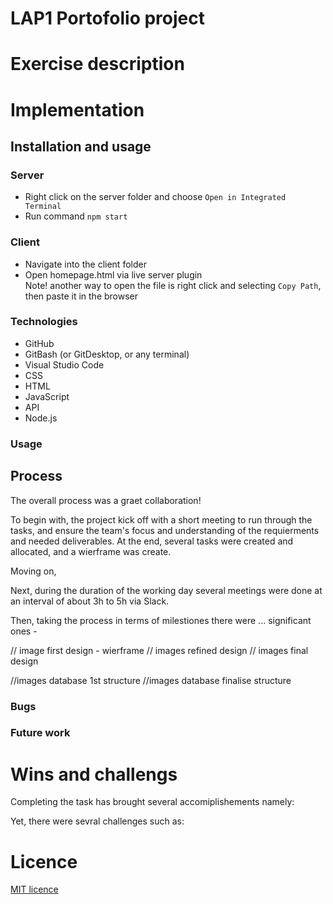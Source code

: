 # LAP1 Portofolio project


# Exercise description 


# Implementation
## Installation and usage



### Server

- Right click on the server folder and choose `Open in Integrated Terminal`
- Run command `npm start`

### Client

- Navigate into the client folder
- Open homepage.html via live server plugin</br>
Note! another way to open the file is right click and selecting `Copy Path`, then paste it in the browser

### Technologies 

- GitHub
- GitBash (or GitDesktop, or any terminal)
- Visual Studio Code
- CSS
- HTML
- JavaScript
- API
- Node.js

### Usage 


## Process 

The overall process was a graet collaboration!

To begin with, the project kick off with a short meeting to run through the tasks, and ensure the team's focus and understanding of the requierments and needed deliverables. At the end, several tasks were created and allocated, and a wierframe was create. 

Moving on, 

Next, during the duration of the working day several meetings were done at an interval of about 3h to 5h via Slack. 

Then, taking the process in terms of milestiones there were ... significant ones - 

// image first design - wierframe
// images refined design
// images final design 

//images database 1st structure 
//images database finalise structure 


### Bugs



### Future work



# Wins and challengs

Completing the task has brought several accomiplishements namely:



Yet, there were sevral challenges such as:



# Licence
[MIT licence](https://opensource.org/licenses/mit-license.php)

